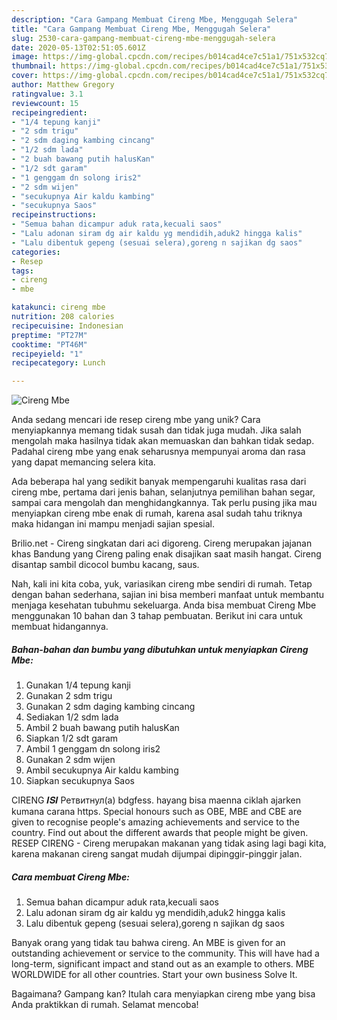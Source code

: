 ```yaml
---
description: "Cara Gampang Membuat Cireng Mbe, Menggugah Selera"
title: "Cara Gampang Membuat Cireng Mbe, Menggugah Selera"
slug: 2530-cara-gampang-membuat-cireng-mbe-menggugah-selera
date: 2020-05-13T02:51:05.601Z
image: https://img-global.cpcdn.com/recipes/b014cad4ce7c51a1/751x532cq70/cireng-mbe-foto-resep-utama.jpg
thumbnail: https://img-global.cpcdn.com/recipes/b014cad4ce7c51a1/751x532cq70/cireng-mbe-foto-resep-utama.jpg
cover: https://img-global.cpcdn.com/recipes/b014cad4ce7c51a1/751x532cq70/cireng-mbe-foto-resep-utama.jpg
author: Matthew Gregory
ratingvalue: 3.1
reviewcount: 15
recipeingredient:
- "1/4 tepung kanji"
- "2 sdm trigu"
- "2 sdm daging kambing cincang"
- "1/2 sdm lada"
- "2 buah bawang putih halusKan"
- "1/2 sdt garam"
- "1 genggam dn solong iris2"
- "2 sdm wijen"
- "secukupnya Air kaldu kambing"
- "secukupnya Saos"
recipeinstructions:
- "Semua bahan dicampur aduk rata,kecuali saos"
- "Lalu adonan siram dg air kaldu yg mendidih,aduk2 hingga kalis"
- "Lalu dibentuk gepeng (sesuai selera),goreng n sajikan dg saos"
categories:
- Resep
tags:
- cireng
- mbe

katakunci: cireng mbe 
nutrition: 208 calories
recipecuisine: Indonesian
preptime: "PT27M"
cooktime: "PT46M"
recipeyield: "1"
recipecategory: Lunch

---
```



![Cireng Mbe](https://img-global.cpcdn.com/recipes/b014cad4ce7c51a1/751x532cq70/cireng-mbe-foto-resep-utama.jpg)

Anda sedang mencari ide resep cireng mbe yang unik? Cara menyiapkannya memang tidak susah dan tidak juga mudah. Jika salah mengolah maka hasilnya tidak akan memuaskan dan bahkan tidak sedap. Padahal cireng mbe yang enak seharusnya mempunyai aroma dan rasa yang dapat memancing selera kita.

Ada beberapa hal yang sedikit banyak mempengaruhi kualitas rasa dari cireng mbe, pertama dari jenis bahan, selanjutnya pemilihan bahan segar, sampai cara mengolah dan menghidangkannya. Tak perlu pusing jika mau menyiapkan cireng mbe enak di rumah, karena asal sudah tahu triknya maka hidangan ini mampu menjadi sajian spesial.

Brilio.net - Cireng singkatan dari aci digoreng. Cireng merupakan jajanan khas Bandung yang Cireng paling enak disajikan saat masih hangat. Cireng disantap sambil dicocol bumbu kacang, saus.


Nah, kali ini kita coba, yuk, variasikan cireng mbe sendiri di rumah. Tetap dengan bahan sederhana, sajian ini bisa memberi manfaat untuk membantu menjaga kesehatan tubuhmu sekeluarga. Anda bisa membuat Cireng Mbe menggunakan 10 bahan dan 3 tahap pembuatan. Berikut ini cara untuk membuat hidangannya.

<!--inarticleads1-->

##### Bahan-bahan dan bumbu yang dibutuhkan untuk menyiapkan Cireng Mbe:

1. Gunakan 1/4 tepung kanji
1. Gunakan 2 sdm trigu
1. Gunakan 2 sdm daging kambing cincang
1. Sediakan 1/2 sdm lada
1. Ambil 2 buah bawang putih halusKan
1. Siapkan 1/2 sdt garam
1. Ambil 1 genggam dn solong iris2
1. Gunakan 2 sdm wijen
1. Ambil secukupnya Air kaldu kambing
1. Siapkan secukupnya Saos


CIRENG 𝑰𝑺𝑰 Ретвитнул(а) bdgfess. hayang bisa maenna ciklah ajarken kumana carana https. Special honours such as OBE, MBE and CBE are given to recognise people&#39;s amazing achievements and service to the country. Find out about the different awards that people might be given. RESEP CIRENG - Cireng merupakan makanan yang tidak asing lagi bagi kita, karena makanan cireng sangat mudah dijumpai dipinggir-pinggir jalan. 

<!--inarticleads2-->

##### Cara membuat Cireng Mbe:

1. Semua bahan dicampur aduk rata,kecuali saos
1. Lalu adonan siram dg air kaldu yg mendidih,aduk2 hingga kalis
1. Lalu dibentuk gepeng (sesuai selera),goreng n sajikan dg saos


Banyak orang yang tidak tau bahwa cireng. An MBE is given for an outstanding achievement or service to the community. This will have had a long-term, significant impact and stand out as an example to others. MBE WORLDWIDE for all other countries. Start your own business Solve It. 

Bagaimana? Gampang kan? Itulah cara menyiapkan cireng mbe yang bisa Anda praktikkan di rumah. Selamat mencoba!
